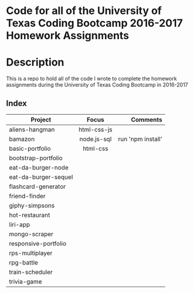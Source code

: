 # Code for all of the University of Texas Coding Bootcamp 2016-2017 Homework Assignments

# Description
This is a repo to hold all of the code I wrote to complete the homework assignments during the University of Texas Coding Bootcamp in 2016-2017

## Index
| Project          | Focus       | Comments         |
| ---------------- |:-----------:| ----------------:|
| aliens-hangman   | html-css-js |                  |
| bamazon          | node.js-sql | run 'npm install'|
| basic-portfolio  | html-css    |
| bootstrap-portfolio  |
| eat-da-burger-node   |
| eat-da-burger-sequel |
| flashcard-generator  |
| friend-finder        |
| giphy-simpsons       |
| hot-restaurant       |
| liri-app             |
| mongo-scraper        |
| responsive-portfolio |
| rps-multiplayer      |
| rpg-battle           |
| train-scheduler      |
| trivia-game          |
